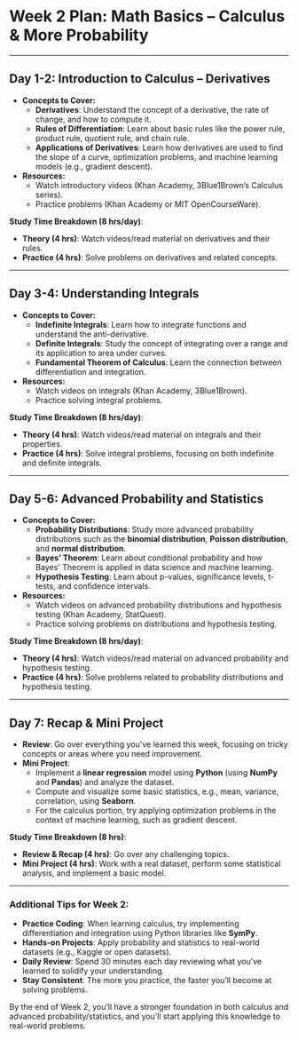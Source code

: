 # Week 2 Plan: Math Basics – Calculus & More Probability

---

## **Day 1-2: Introduction to Calculus – Derivatives**
- **Concepts to Cover:**
  - **Derivatives**: Understand the concept of a derivative, the rate of change, and how to compute it.
  - **Rules of Differentiation**: Learn about basic rules like the power rule, product rule, quotient rule, and chain rule.
  - **Applications of Derivatives**: Learn how derivatives are used to find the slope of a curve, optimization problems, and machine learning models (e.g., gradient descent).
- **Resources:**
  - Watch introductory videos (Khan Academy, 3Blue1Brown’s Calculus series).
  - Practice problems (Khan Academy or MIT OpenCourseWare).
  
**Study Time Breakdown (8 hrs/day)**:
- **Theory (4 hrs)**: Watch videos/read material on derivatives and their rules.
- **Practice (4 hrs)**: Solve problems on derivatives and related concepts.

---

## **Day 3-4: Understanding Integrals**
- **Concepts to Cover:**
  - **Indefinite Integrals**: Learn how to integrate functions and understand the anti-derivative.
  - **Definite Integrals**: Study the concept of integrating over a range and its application to area under curves.
  - **Fundamental Theorem of Calculus**: Learn the connection between differentiation and integration.
- **Resources:**
  - Watch videos on integrals (Khan Academy, 3Blue1Brown).
  - Practice solving integral problems.

**Study Time Breakdown (8 hrs/day)**:
- **Theory (4 hrs)**: Watch videos/read material on integrals and their properties.
- **Practice (4 hrs)**: Solve integral problems, focusing on both indefinite and definite integrals.

---

## **Day 5-6: Advanced Probability and Statistics**
- **Concepts to Cover:**
  - **Probability Distributions**: Study more advanced probability distributions such as the **binomial distribution**, **Poisson distribution**, and **normal distribution**.
  - **Bayes’ Theorem**: Learn about conditional probability and how Bayes' Theorem is applied in data science and machine learning.
  - **Hypothesis Testing**: Learn about p-values, significance levels, t-tests, and confidence intervals.
- **Resources:**
  - Watch videos on advanced probability distributions and hypothesis testing (Khan Academy, StatQuest).
  - Practice solving problems on distributions and hypothesis testing.

**Study Time Breakdown (8 hrs/day)**:
- **Theory (4 hrs)**: Watch videos/read material on advanced probability and hypothesis testing.
- **Practice (4 hrs)**: Solve problems related to probability distributions and hypothesis testing.

---

## **Day 7: Recap & Mini Project**
- **Review**: Go over everything you've learned this week, focusing on tricky concepts or areas where you need improvement.
- **Mini Project**: 
  - Implement a **linear regression** model using **Python** (using **NumPy** and **Pandas**) and analyze the dataset.
  - Compute and visualize some basic statistics, e.g., mean, variance, correlation, using **Seaborn**.
  - For the calculus portion, try applying optimization problems in the context of machine learning, such as gradient descent.
  
**Study Time Breakdown (8 hrs)**:
- **Review & Recap (4 hrs)**: Go over any challenging topics.
- **Mini Project (4 hrs)**: Work with a real dataset, perform some statistical analysis, and implement a basic model.

---

### **Additional Tips for Week 2**:
- **Practice Coding**: When learning calculus, try implementing differentiation and integration using Python libraries like **SymPy**.
- **Hands-on Projects**: Apply probability and statistics to real-world datasets (e.g., Kaggle or open datasets).
- **Daily Review**: Spend 30 minutes each day reviewing what you’ve learned to solidify your understanding.
- **Stay Consistent**: The more you practice, the faster you’ll become at solving problems.

By the end of Week 2, you’ll have a stronger foundation in both calculus and advanced probability/statistics, and you’ll start applying this knowledge to real-world problems.
